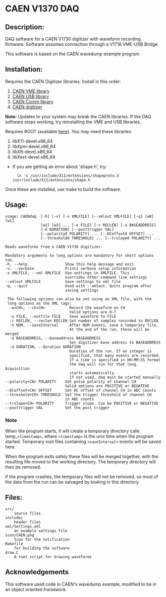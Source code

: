 # CAEN V1370 DAQ

## Description:

DAQ software for a CAEN V1730 digitizer with waveform recording firmware. Software assumes connection through a V1718 VME-USB Bridge

This software is based on the CAEN wavedump example program

## Installation:
Requires the CAEN Digitizer libraries. Install in this order:
1. [CAEN VME library](http://www.caen.it/csite/CaenProd.jsp?idmod=689&parent=38) 
2. [CAEN USB library](http://www.caen.it/csite/CaenProd.jsp?idmod=417&parent=11)
3. [CAEN Comm library](http://www.caen.it/csite/CaenProd.jsp?parent=38&idmod=684)
4. [CAEN digitizer](http://www.caen.it/csite/CaenProd.jsp?parent=43&idmod=717)

**Note:** Updates to your system may break the CAEN libraries. If the DAQ software stops working, try reinstalling the VME and USB libraries.

Requires ROOT (available [here](https://root.cern.ch/downloading-root)). You may need these libraries:
1. libX11-devel.x86_64
2. libXpm-devel.x86_64
3. libXft-devel.x86_64
4. libXext-devel.x86_64

* If you are getting an error about 'shape.h', try:

        ln -s /usr/include/X11/extensions/shapeproto.h /usr/include/X11/extensions/shape.h


Once these are installed, use make to build the software.

## Usage:

	usage: CAENdaq  [-h] [-v] [-x XMLFILE] [--xmlout XMLFILE] [-q] [w0] [w1]
	                [w2] [w3] ... [-o FILE] [-r RECLEN] [-a BASEADDRESS]
        	        [-d DURATION] [--posttrigger VAL]
        	        [--polarity0 POLARITY] ... [--DCoffset0 OFFSET] ...
        	        [--threshold0 THRESHOLD] ... [--trslope0 POLARITY] ...

	Reads waveforms from a CAEN V1730 digitizer.

	Mandatory arguments to long options are mandatory for short options too.
  	-h, --help                 Show this help message and exit
  	-v, --verbose              Prints verbose setup information
  	-x XMLFILE, --xml XMLFILE  Use settings in XMLFILE. This
  	                           overrides other command line settings
  	--xmlout XMLFILE           Save settings to xml file
  	-q, --quit                 Used with --xmlout. Quits program after
  	                           saving settings

	 The following options can also be set using an XML file, with the
	 long options as the XML tags:
	  -w<CH>, --ch<CH>           Record the waveform on CH
	                             Valid options are 0-7
	  -o FILE, --outfile FILE    Save waveform to FILE
	  -r RECLEN, --reclen RECLEN Set number of samples recorded to RECLEN
	  -n NUM, --saveInterval     After NUM events, save a temporary file.
                        	     At the end of the run, these will be merged
	  -a BASEADDRESS, --baseaddress BASEADDRESS
	                             Set digitizer base address to BASEADDRESS
	  -d DURATION, --duration DURATION
	                             Duration of the run. If an integer is
        	                     specified, that many events are recorded.
                	             If a time is specified in HH:MM:SS format
                        	     the daq will run for that long. Acquisition
                        	     starts automatically.
               		             If not used, daq must be started manually
  	--polarity<CH> POLARITY    Set pulse polarity of channel CH
  	                           Valid options are POSITIVE or NEGATIVE
  	--DCoffset<CH> OFFSET      Set DC offset of channel CH in ADC counts
  	--threshold<CH> THRESHOLD  Set the trigger threshold of channel CH
  	                           in ADC counts
  	--trslope<CH> POLARITY     Trigger slope. Can be POSITIVE or NEGATIVE
  	--posttrigger VAL          Set the post trigger

### Note
   When the program starts, it will create a temporary directory calle temp_`<timestamp>`, where `<timestamp>` is the unix time when the program started. Temporary root files containing `<saveInterval>` events will be saved here.

When the program exits safely these files will be merged together, with the resulting file moved to the working directory. The temporary directory will then be removed. 

If the program crashes, the temporary files will not be removed, so most of the data from the run can be salvaged by looking in this directory.

## Files:

	src/
		source files
	include/
		header files
	xml/Settings.xml
		an example settings file
	icon/CAEN.png
		Icon for the notification
	Makefile
		for building the software
	draw.C
		A root script for drawing waveforms
	
## Acknowledgements 

This software used code in CAEN's wavedump example, modified to be in an object oriented framework.


